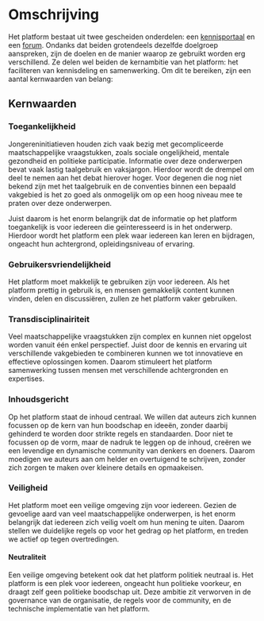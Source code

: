 # Omschrijving

Het platform bestaat uit twee gescheiden onderdelen:
een [kennisportaal](kennisportaal.md) en een [forum](forum.md).
Ondanks dat beiden grotendeels dezelfde doelgroep aanspreken,
zijn de doelen en de manier waarop ze gebruikt worden erg verschillend.
Ze delen wel beiden de kernambitie van het platform:
het faciliteren van kennisdeling en samenwerking.
Om dit te bereiken, zijn een aantal kernwaarden van belang:

## Kernwaarden

### Toegankelijkheid

Jongereninitiatieven houden zich vaak bezig met gecompliceerde maatschappelijke vraagstukken,
zoals sociale ongelijkheid, mentale gezondheid en politieke participatie.
Informatie over deze onderwerpen bevat vaak lastig taalgebruik en vaksjargon.
Hierdoor wordt de drempel om deel te nemen aan het debat hierover hoger.
Voor degenen die nog niet bekend zijn met het taalgebruik en de conventies
binnen een bepaald vakgebied is het zo goed als onmogelijk om op een hoog niveau
mee te praten over deze onderwerpen.

Juist daarom is het enorm belangrijk dat de informatie op het platform
toegankelijk is voor iedereen die geïnteresseerd is in het onderwerp.
Hierdoor wordt het platform een plek waar iedereen kan leren en bijdragen,
ongeacht hun achtergrond, opleidingsniveau of ervaring.

### Gebruikersvriendelijkheid

Het platform moet makkelijk te gebruiken zijn voor iedereen.
Als het platform prettig in gebruik is, en mensen gemakkelijk content
kunnen vinden, delen en discussiëren, zullen ze het platform vaker gebruiken.

### Transdisciplinairiteit

Veel maatschappelijke vraagstukken zijn complex
en kunnen niet opgelost worden vanuit één enkel perspectief.
Juist door de kennis en ervaring uit verschillende vakgebieden te combineren
kunnen we tot innovatieve en effectieve oplossingen komen.
Daarom stimuleert het platform samenwerking tussen
mensen met verschillende achtergronden en expertises.

### Inhoudsgericht

Op het platform staat de inhoud centraal.
We willen dat auteurs zich kunnen focussen op de kern van hun boodschap en ideeën,
zonder daarbij gehinderd te worden door strikte regels en standaarden.
Door niet te focussen op de vorm, maar de nadruk te leggen op de inhoud,
creëren we een levendige en dynamische community van denkers en doeners.
Daarom moedigen we auteurs aan om helder en overtuigend te schrijven,
zonder zich zorgen te maken over kleinere details en opmaakeisen.

### Veiligheid

Het platform moet een veilige omgeving zijn voor iedereen.
Gezien de gevoelige aard van veel maatschappelijke onderwerpen,
is het enorm belangrijk dat iedereen zich veilig voelt om hun mening te uiten.
Daarom stellen we duidelijke regels op voor het gedrag op het platform,
en treden we actief op tegen overtredingen.

#### Neutraliteit

Een veilige omgeving betekent ook dat het platform politiek neutraal is.
Het platform is een plek voor iedereen, ongeacht hun politieke voorkeur,
en draagt zelf geen politieke boodschap uit.
Deze ambitie zit verworven in de governance van de organisatie,
de regels voor de community, en de technische implementatie van het platform.
